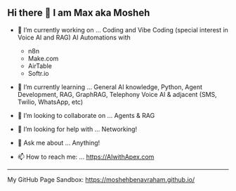 ## Hi there 👋 I am Max aka Mosheh

- 🔭 I’m currently working on ...
Coding and Vibe Coding (special interest in Voice AI and RAG)
AI Automations with
  - n8n
  - Make.com
  - AirTable
  - Softr.io
  
- 🌱 I’m currently learning ...
General AI knowledge, Python, Agent Development, RAG, GraphRAG, Telephony Voice AI & adjacent (SMS, Twilio, WhatsApp, etc)

- 👯 I’m looking to collaborate on ...
Agents & RAG
 
- 🤔 I’m looking for help with ...
Networking!
 
- 💬 Ask me about ...
Anything!
  
- 📫 How to reach me: ...
https://AIwithApex.com

---
My GitHub Page Sandbox:
https://moshehbenavraham.github.io/

<!--
**moshehbenavraham/moshehbenavraham** is a ✨ _special_ ✨ repository because its `README.md` (this file) appears on your GitHub profile.

Here are some ideas to get you started:

- 🔭 I’m currently working on ...
- 🌱 I’m currently learning ...
- 👯 I’m looking to collaborate on ...
- 🤔 I’m looking for help with ...
- 💬 Ask me about ...
- 📫 How to reach me: ...
- 😄 Pronouns: ...
- ⚡ Fun fact: ...
-->
